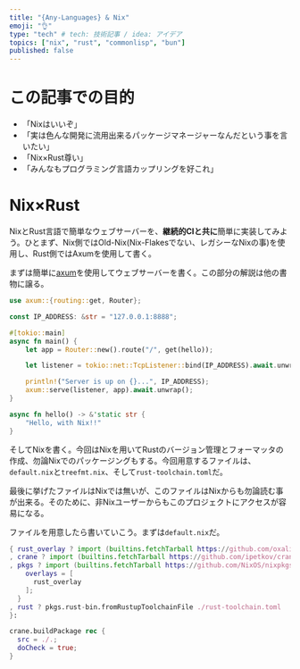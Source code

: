 ```yaml
---
title: "{Any-Languages} & Nix"
emoji: "👌"
type: "tech" # tech: 技術記事 / idea: アイデア
topics: ["nix", "rust", "commonlisp", "bun"]
published: false
---
```


# この記事での目的

- 「Nixはいいぞ」
- 「実は色んな開発に流用出来るパッケージマネージャーなんだという事を言いたい」
- 「Nix×Rust尊い」
- 「みんなもプログラミング言語カップリングを好これ」

# Nix×Rust

NixとRust言語で簡単なウェブサーバーを、**継続的CIと共に**簡単に実装してみよう。ひとまず、Nix側ではOld-Nix(Nix-Flakesでない、レガシーなNixの事)を使用し、Rust側ではAxumを使用して書く。

まずは簡単に[axum](https://github.com/tokio-rs/axum)を使用してウェブサーバーを書く。この部分の解説は他の書物に譲る。

```rust:src/main.rs
use axum::{routing::get, Router};

const IP_ADDRESS: &str = "127.0.0.1:8888";

#[tokio::main]
async fn main() {
    let app = Router::new().route("/", get(hello));

    let listener = tokio::net::TcpListener::bind(IP_ADDRESS).await.unwrap();

    println!("Server is up on {}...", IP_ADDRESS);
    axum::serve(listener, app).await.unwrap();
}

async fn hello() -> &'static str {
    "Hello, with Nix!!"
}
```

そしてNixを書く。今回はNixを用いてRustのバージョン管理とフォーマッタの作成、勿論Nixでのパッケージングもする。今回用意するファイルは、`default.nix`と`treefmt.nix`、そして`rust-toolchain.toml`だ。

最後に挙げたファイルはNixでは無いが、このファイルはNixからも勿論読む事が出来る。そのために、非Nixユーザーからもこのプロジェクトにアクセスが容易になる。

ファイルを用意したら書いていこう。まずは`default.nix`だ。

```nix:default.nix
{ rust_overlay ? import (builtins.fetchTarball https://github.com/oxalica/rust-overlay/archive/8ef3f6a8f5af867ab5f75fc86fbd934a6351820b.tar.gz)
, crane ? import (builtins.fetchTarball https://github.com/ipetkov/crane/archive/19ca94ec2d288de334ae932107816b4a97736cd8.tar.gz) { }
, pkgs ? import (builtins.fetchTarball https://github.com/NixOS/nixpkgs/archive/057f9aecfb71c4437d2b27d3323df7f93c010b7e.tar.gz) {
    overlays = [
      rust_overlay
    ];
  }
, rust ? pkgs.rust-bin.fromRustupToolchainFile ./rust-toolchain.toml
}:

crane.buildPackage rec {
  src = ./.;
  doCheck = true;
}
```

